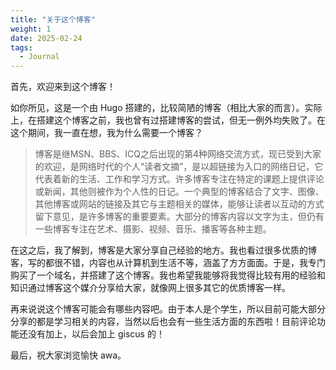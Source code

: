 ```yaml
---
title: "关于这个博客"
weight: 1
date: 2025-02-24
tags: 
  - Journal
---
```


首先，欢迎来到这个博客！

如你所见，这是一个由 Hugo 搭建的，比较简陋的博客（相比大家的而言）。实际上，在搭建这个博客之前，我也曾有过搭建博客的尝试，但无一例外均失败了。在这个期间，我一直在想，我为什么需要一个博客？


> 博客是继MSN、BBS、ICQ之后出现的第4种网络交流方式，现已受到大家的欢迎，是网络时代的个人“读者文摘”，是以超链接为入口的网络日记，它代表着新的生活、工作和学习方式。许多博客专注在特定的课题上提供评论或新闻，其他则被作为个人性的日记。一个典型的博客结合了文字、图像、其他博客或网站的链接及其它与主题相关的媒体，能够让读者以互动的方式留下意见，是许多博客的重要要素。大部分的博客内容以文字为主，但仍有一些博客专注在艺术、摄影、视频、音乐、播客等各种主题。

在这之后，我了解到，博客是大家分享自己经验的地方。我也看过很多优质的博客，写的都很不错，内容也从计算机到生活不等，涵盖了方方面面。于是，我专门购买了一个域名，并搭建了这个博客。我也希望我能够将我觉得比较有用的经验和知识通过博客这个媒介分享给大家，就像网上很多其它的优质博客一样。

再来说说这个博客可能会有哪些内容吧。由于本人是个学生，所以目前可能大部分分享的都是学习相关的内容，当然以后也会有一些生活方面的东西啦！目前评论功能还没有加上，以后会加上 giscus 的！

最后，祝大家浏览愉快 awa。
